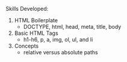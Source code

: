 Skills Developed:
1) HTML Boilerplate
    - DOCTYPE, html, head, meta, title, body
2) Basic HTML Tags
    - h1-h6, p, a, img, ol, ul, and li
3) Concepts
    - relative versus absolute paths